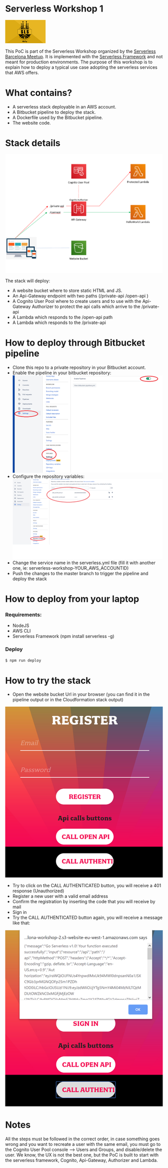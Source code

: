# Serverless Workshop 1

[![Serverless Barcelona Meetup](images/serverless-barcelona-meetup-logo.png)](https://www.meetup.com/it-IT/Serverless-Barcelona/)

This PoC is part of the Serverless Workshop organized by the [Serverless Barcelona Meetup][meetup]. 
It is implemented with the [Serverless Framework][serverless] and not meant for production environments.
The purpose of this workshop is to explain how to deploy a typical use case adopting the serverless services that AWS offers. 

# What contains?

  - A serverless stack deployable in an AWS account.
  - A Bitbucket pipeline to deploy the stack.
  - A Dockerfile used by the Bitbucket pipeline.
  - The website code.


# Stack details

![Workshop](images/workshop1.png)

The stack will deploy:

- A website bucket where to store static HTML and JS.
- An Api-Gateway endpoint with two paths (/private-api /open-api )
- A Cognito User Pool where to create users and to use with the Api-Gateway Authorizer to protect the api calls which arrive to the /private-api
- A Lambda which responds to the /open-api path
- A Lambda which responds to the /private-api

# How to deploy through Bitbucket pipeline

- Clone this repo to a private repository in your Bitbucket account.
- Enable the pipeline in your bitbucket repository:
![Bitbucket](images/bitbucket-pipeline.png)
- Configure the repository variables:
![Bitbucket](images/bitbucket-variables.png)
- Change the service name in the serverless.yml file (fill it with another one, ie: serverless-workshop-YOUR_AWS_ACCOUNTID)
- Push the changes to the master branch to trigger the pipeline and deploy the stack

# How to deploy from your laptop

### Requirements:
- NodeJS
- AWS CLI
- Serverless Framework (npm install serverless -g)

### Deploy

```sh
$ npm run deploy
```

# How to try the stack

- Open the website bucket Url in your browser (you can find it in the pipeline output or in the Cloudformation stack output)

![Bitbucket](images/register.png)
- Try to click on the CALL AUTHENTICATED button, you will receive a 401 response (Unauthorized)
- Register a new user with a valid email address
- Confirm the registration by inserting the code that you will receive by mail
- Sign in
- Try the CALL AUTHENTICATED button again, you will receive a message like that:

![Bitbucket](images/authenticated.png)

# Notes
All the steps must be followed in the correct order, in case something goes wrong and you want to recreate a user with the same email, you must go to the Cognito User Pool console --> Users and Groups, and disable/delete the user.
We know, the UX is not the best one, but the PoC is built to start with the serverless framework, Cognito, Api-Gateway, Authorizer and Lambda.



[//]: # (These are reference links used in the body of this note and get stripped out when the markdown processor does its job. There is no need to format nicely because it shouldn't be seen. Thanks SO - http://stackoverflow.com/questions/4823468/store-comments-in-markdown-syntax)

 [meetup]: <https://www.meetup.com/it-IT/Serverless-Barcelona/>
 [serverless]: <https://serverless.com/>